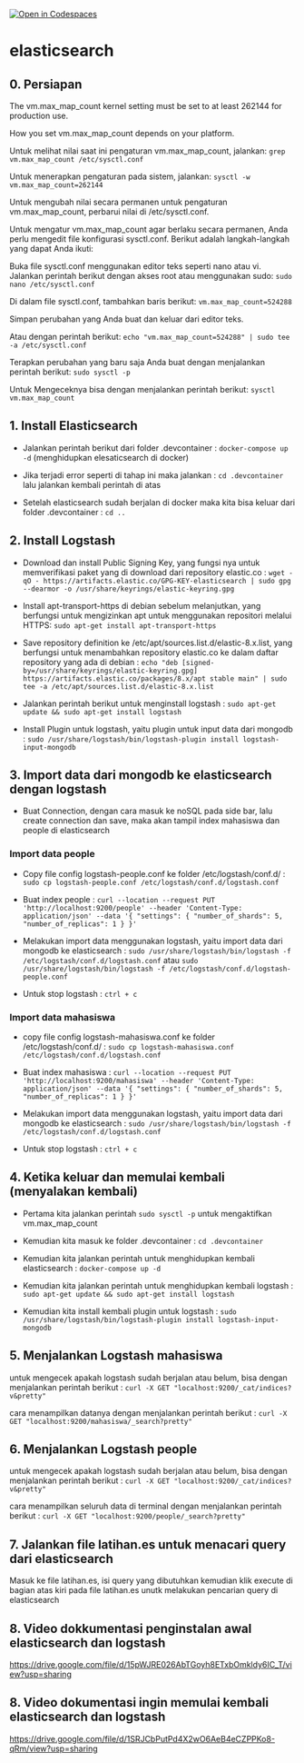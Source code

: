 [![Open in Codespaces](https://classroom.github.com/assets/launch-codespace-7f7980b617ed060a017424585567c406b6ee15c891e84e1186181d67ecf80aa0.svg)](https://classroom.github.com/open-in-codespaces?assignment_repo_id=11566252)
# elasticsearch

## 0. Persiapan
The vm.max_map_count kernel setting must be set to at least 262144 for production use.

How you set vm.max_map_count depends on your platform.

Untuk melihat nilai saat ini pengaturan vm.max_map_count, jalankan:
`grep vm.max_map_count /etc/sysctl.conf`

Untuk menerapkan pengaturan pada sistem, jalankan:
`sysctl -w vm.max_map_count=262144`

Untuk mengubah nilai secara permanen untuk pengaturan vm.max_map_count, perbarui nilai di /etc/sysctl.conf.

Untuk mengatur vm.max_map_count agar berlaku secara permanen, Anda perlu mengedit file konfigurasi sysctl.conf. Berikut adalah langkah-langkah yang dapat Anda ikuti:

Buka file sysctl.conf menggunakan editor teks seperti nano atau vi. Jalankan perintah berikut dengan akses root atau menggunakan sudo:
`sudo nano /etc/sysctl.conf`

Di dalam file sysctl.conf, tambahkan baris berikut:
`vm.max_map_count=524288`

Simpan perubahan yang Anda buat dan keluar dari editor teks.

Atau dengan perintah berikut:
`echo "vm.max_map_count=524288" | sudo tee -a /etc/sysctl.conf`


Terapkan perubahan yang baru saja Anda buat dengan menjalankan perintah berikut:
`sudo sysctl -p`

Untuk Mengeceknya bisa dengan menjalankan perintah berikut:
`sysctl vm.max_map_count`



## 1. Install Elasticsearch
- Jalankan perintah berikut dari folder .devcontainer :
`docker-compose up -d` (menghidupkan elesaticsearch di docker)

- Jika terjadi error seperti di tahap ini maka jalankan :
`cd .devcontainer` lalu jalankan kembali perintah di atas

- Setelah elasticsearch sudah berjalan di docker maka kita bisa keluar dari folder .devcontainer :
`cd ..`



## 2. Install Logstash
- Download dan install Public Signing Key, yang fungsi nya untuk memverifikasi paket yang di download dari repository elastic.co :
`wget -qO - https://artifacts.elastic.co/GPG-KEY-elasticsearch | sudo gpg --dearmor -o /usr/share/keyrings/elastic-keyring.gpg`

- Install apt-transport-https di debian sebelum melanjutkan, yang berfungsi untuk mengizinkan apt untuk menggunakan repositori melalui HTTPS:
`sudo apt-get install apt-transport-https`

- Save repository definition ke /etc/apt/sources.list.d/elastic-8.x.list, yang berfungsi untuk menambahkan repository elastic.co ke dalam daftar repository yang ada di debian :
`echo "deb [signed-by=/usr/share/keyrings/elastic-keyring.gpg] https://artifacts.elastic.co/packages/8.x/apt stable main" | sudo tee -a /etc/apt/sources.list.d/elastic-8.x.list`

- Jalankan perintah berikut untuk menginstall logstash :
`sudo apt-get update && sudo apt-get install logstash`

- Install Plugin untuk logstash, yaitu plugin untuk input data dari mongodb :
`sudo /usr/share/logstash/bin/logstash-plugin install logstash-input-mongodb`



## 3. Import data dari mongodb ke elasticsearch dengan logstash
- Buat Connection, dengan cara masuk ke noSQL pada side bar, lalu create connection dan save, maka akan tampil index mahasiswa dan people di elasticsearch

### Import data people
* Copy file config logstash-people.conf ke folder /etc/logstash/conf.d/ :
`sudo cp logstash-people.conf /etc/logstash/conf.d/logstash.conf`

* Buat index people :
`curl --location --request PUT 'http://localhost:9200/people' --header 'Content-Type: application/json' --data '{
    "settings": { "number_of_shards": 5, "number_of_replicas": 1 }
}'`

* Melakukan import data menggunakan logstash, yaitu import data dari mongodb ke elasticsearch :
`sudo /usr/share/logstash/bin/logstash -f /etc/logstash/conf.d/logstash.conf` atau `sudo /usr/share/logstash/bin/logstash -f /etc/logstash/conf.d/logstash-people.conf`

* Untuk stop logstash :
`ctrl + c`

### Import data mahasiswa
* copy file config logstash-mahasiswa.conf ke folder /etc/logstash/conf.d/ :
`sudo cp logstash-mahasiswa.conf /etc/logstash/conf.d/logstash.conf`

* Buat index mahasiswa :
`curl --location --request PUT 'http://localhost:9200/mahasiswa' --header 'Content-Type: application/json' --data '{
    "settings": { "number_of_shards": 5, "number_of_replicas": 1 }
}'`

* Melakukan import data menggunakan logstash, yaitu import data dari mongodb ke elasticsearch :
`sudo /usr/share/logstash/bin/logstash -f /etc/logstash/conf.d/logstash.conf`

* Untuk stop logstash :
`ctrl + c`


## 4. Ketika keluar dan memulai kembali (menyalakan kembali)
- Pertama kita jalankan perintah
`sudo sysctl -p` untuk mengaktifkan vm.max_map_count

- Kemudian kita masuk ke folder .devcontainer :
`cd .devcontainer`

- Kemudian kita jalankan perintah untuk menghidupkan kembali elasticsearch :
`docker-compose up -d`

- Kemudian kita jalankan perintah untuk menghidupkan kembali logstash :
`sudo apt-get update && sudo apt-get install logstash`

- Kemudian kita install kembali plugin untuk logstash :
`sudo /usr/share/logstash/bin/logstash-plugin install logstash-input-mongodb`



## 5. Menjalankan Logstash mahasiswa
untuk mengecek apakah logstash sudah berjalan atau belum, bisa dengan menjalankan perintah berikut :
`curl -X GET "localhost:9200/_cat/indices?v&pretty"`

cara menampilkan datanya dengan menjalankan perintah berikut :
`curl -X GET "localhost:9200/mahasiswa/_search?pretty"`



## 6. Menjalankan Logstash people
untuk mengecek apakah logstash sudah berjalan atau belum, bisa dengan menjalankan perintah berikut :
`curl -X GET "localhost:9200/_cat/indices?v&pretty"`

cara menampilkan seluruh data di terminal dengan menjalankan perintah berikut :
`curl -X GET "localhost:9200/people/_search?pretty"`



## 7. Jalankan file latihan.es untuk menacari query dari elasticsearch
Masuk ke file latihan.es, isi query yang dibutuhkan kemudian klik execute di bagian atas kiri pada file latihan.es unutk melakukan pencarian query di elasticsearch



## 8. Video dokkumentasi penginstalan awal elasticsearch dan logstash
https://drive.google.com/file/d/15pWJRE026AbTGoyh8ETxbOmkldy6IC_T/view?usp=sharing



## 8. Video dokumentasi ingin memulai kembali elasticsearch dan logstash
https://drive.google.com/file/d/1SRJCbPutPd4X2wO6AeB4eCZPPKo8-qRm/view?usp=sharing
